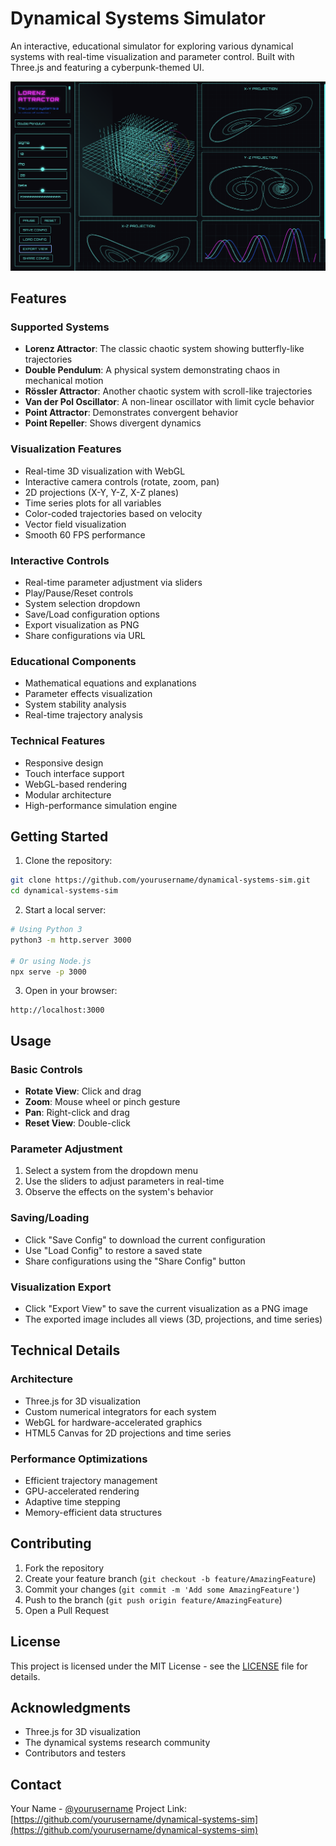 # Dynamical Systems Simulator

An interactive, educational simulator for exploring various dynamical systems with real-time visualization and parameter control. Built with Three.js and featuring a cyberpunk-themed UI.

![Simulator Screenshot](screenshot.png)

## Features

### Supported Systems
- **Lorenz Attractor**: The classic chaotic system showing butterfly-like trajectories
- **Double Pendulum**: A physical system demonstrating chaos in mechanical motion
- **Rössler Attractor**: Another chaotic system with scroll-like trajectories
- **Van der Pol Oscillator**: A non-linear oscillator with limit cycle behavior
- **Point Attractor**: Demonstrates convergent behavior
- **Point Repeller**: Shows divergent dynamics

### Visualization Features
- Real-time 3D visualization with WebGL
- Interactive camera controls (rotate, zoom, pan)
- 2D projections (X-Y, Y-Z, X-Z planes)
- Time series plots for all variables
- Color-coded trajectories based on velocity
- Vector field visualization
- Smooth 60 FPS performance

### Interactive Controls
- Real-time parameter adjustment via sliders
- Play/Pause/Reset controls
- System selection dropdown
- Save/Load configuration options
- Export visualization as PNG
- Share configurations via URL

### Educational Components
- Mathematical equations and explanations
- Parameter effects visualization
- System stability analysis
- Real-time trajectory analysis

### Technical Features
- Responsive design
- Touch interface support
- WebGL-based rendering
- Modular architecture
- High-performance simulation engine

## Getting Started

1. Clone the repository:
```bash
git clone https://github.com/yourusername/dynamical-systems-sim.git
cd dynamical-systems-sim
```

2. Start a local server:
```bash
# Using Python 3
python3 -m http.server 3000

# Or using Node.js
npx serve -p 3000
```

3. Open in your browser:
```
http://localhost:3000
```

## Usage

### Basic Controls
- **Rotate View**: Click and drag
- **Zoom**: Mouse wheel or pinch gesture
- **Pan**: Right-click and drag
- **Reset View**: Double-click

### Parameter Adjustment
1. Select a system from the dropdown menu
2. Use the sliders to adjust parameters in real-time
3. Observe the effects on the system's behavior

### Saving/Loading
- Click "Save Config" to download the current configuration
- Use "Load Config" to restore a saved state
- Share configurations using the "Share Config" button

### Visualization Export
- Click "Export View" to save the current visualization as a PNG image
- The exported image includes all views (3D, projections, and time series)

## Technical Details

### Architecture
- Three.js for 3D visualization
- Custom numerical integrators for each system
- WebGL for hardware-accelerated graphics
- HTML5 Canvas for 2D projections and time series

### Performance Optimizations
- Efficient trajectory management
- GPU-accelerated rendering
- Adaptive time stepping
- Memory-efficient data structures

## Contributing

1. Fork the repository
2. Create your feature branch (`git checkout -b feature/AmazingFeature`)
3. Commit your changes (`git commit -m 'Add some AmazingFeature'`)
4. Push to the branch (`git push origin feature/AmazingFeature`)
5. Open a Pull Request

## License

This project is licensed under the MIT License - see the [LICENSE](LICENSE) file for details.

## Acknowledgments

- Three.js for 3D visualization
- The dynamical systems research community
- Contributors and testers

## Contact

Your Name - [@yourusername](https://twitter.com/yourusername)
Project Link: [https://github.com/yourusername/dynamical-systems-sim](https://github.com/yourusername/dynamical-systems-sim)
